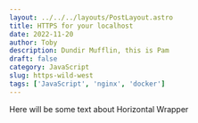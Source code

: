 ```yaml
---
layout: ../../../layouts/PostLayout.astro
title: HTTPS for your localhost
date: 2022-11-20
author: Toby
description: Dundir Mufflin, this is Pam
draft: false
category: JavaScript
slug: https-wild-west
tags: ['JavaScript', 'nginx', 'docker']
---
```


Here will be some text about Horizontal Wrapper